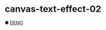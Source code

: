 # canvas-text-effect-02

● <a href="https://hisamikurita.github.io/canvas-text-effect-02/dist">DEMO</a>
